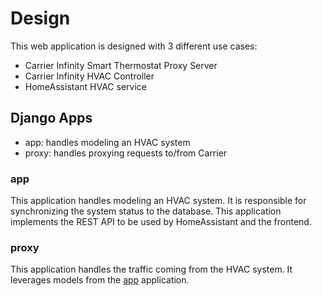 # Design

This web application is designed with 3 different use cases:

* Carrier Infinity Smart Thermostat Proxy Server
* Carrier Infinity HVAC Controller
* HomeAssistant HVAC service

## Django Apps

* app: handles modeling an HVAC system
* proxy: handles proxying requests to/from Carrier

### app

This application handles modeling an HVAC system. It is responsible for synchronizing the system status to the database. This application implements the REST API to be used by HomeAssistant and the frontend.

### proxy

This application handles the traffic coming from the HVAC system. It leverages models from the [app](#app) application.
